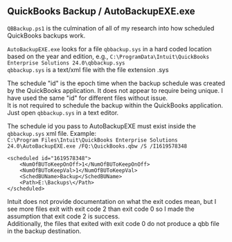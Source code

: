 ## QuickBooks Backup / AutoBackupEXE.exe
`QBBackup.ps1` is the culmination of all of my research into how scheduled QuickBooks backups work.

`AutoBackupEXE.exe` looks for a file `qbbackup.sys` in a hard coded location based on the year and edition, e.g., `C:\ProgramData\Intuit\QuickBooks Enterprise Solutions 24.0\qbbackup.sys`  
`qbbackup.sys` is a text/xml file with the file extension .sys

The schedule "id" is the epoch time when the backup schedule was created by the QuickBooks application.
It does not appear to require being unique. I have used the same "id" for different files without issue.  
It is not required to schedule the backup within the QuickBooks application. Just open `qbbackup.sys` in a text editor.

The schedule id you pass to AutoBackupEXE must exist inside the `qbbackup.sys` xml file. Example:  
`C:\Program Files\Intuit\QuickBooks Enterprise Solutions 24.0\AutoBackupEXE.exe /FQ:\QuickBooks.qbw /S /I1619578348`
```
<scheduled id="1619578348">
    <NumOfBUToKeepOnOff>1</NumOfBUToKeepOnOff>
    <NumOfBUToKeepVal>1</NumOfBUToKeepVal>
    <SchedBUName>Backup</SchedBUName>
    <Path>E:\Backups\</Path>
</scheduled>
```

Intuit does not provide documentation on what the exit codes mean, but I see more files exit with exit code 2 than exit code 0 so I made the assumption that exit code 2 is success.  
Additionally, the files that exited with exit code 0 do not produce a qbb file in the backup destination.
